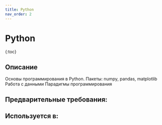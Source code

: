 ```yaml
---
title: Python
nav_order: 2
---
```


# Python


{:toc}

## Описание 
Основы программирования в Python.
Пакеты: numpy, pandas, matplotlib
Работа с данными 
Парадигмы программирования 


## Предварительные требования:


## Используется в:
